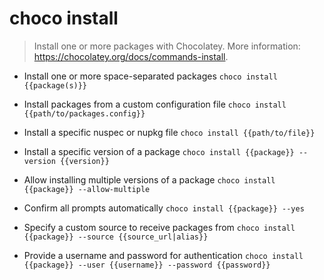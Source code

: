 # choco install
> Install one or more packages with Chocolatey.
> More information: <https://chocolatey.org/docs/commands-install>.

- Install one or more space-separated packages
`choco install {{package(s)}}`

- Install packages from a custom configuration file
`choco install {{path/to/packages.config}}`

- Install a specific nuspec or nupkg file
`choco install {{path/to/file}}`

- Install a specific version of a package
`choco install {{package}} --version {{version}}`

- Allow installing multiple versions of a package
`choco install {{package}} --allow-multiple`

- Confirm all prompts automatically
`choco install {{package}} --yes`

- Specify a custom source to receive packages from
`choco install {{package}} --source {{source_url|alias}}`

- Provide a username and password for authentication
`choco install {{package}} --user {{username}} --password {{password}}`
